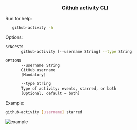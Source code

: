 <center>
   <h3>
      Github activity CLI
   </h3>
</center>

Run for help:
``` bash
   github-activity -h
```

Options:
``` bash
SYNOPSIS
       github-activity [--username String] --type String

OPTIONS
       --username String
       GitHub username
       [Mandatory]

       --type String
       Type of activity: events, starred, or both
       [Optional, default = both]
```

Example: 
``` bash
github-activity [username] starred
```
![example](https://i.ibb.co/MV4Gj1s/Git-Hub-Activity-java-github-activity-cli-WSL-Ubuntu-Visual-Studio-Code-8-24-2024-4-49-12-PM.png)
